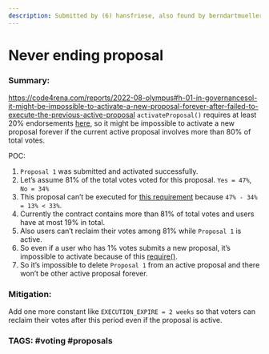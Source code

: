 ```yaml
---
description: Submitted by (6) hansfriese, also found by berndartmueller, csanuragjain, m9800, V_B, and zzzitron
---
```


# Never ending proposal

### Summary:
https://code4rena.com/reports/2022-08-olympus#h-01-in-governancesol-it-might-be-impossible-to-activate-a-new-proposal-forever-after-failed-to-execute-the-previous-active-proposal
`activateProposal()` requires at least 20% endorsements [here](https://github.com/code-423n4/2022-08-olympus/blob/2a0b515012b4a40076f6eac487f7816aafb8724a/src/policies/Governance.sol#L216-L221), so it might be impossible to activate a new proposal forever if the current active proposal involves more than 80% of total votes.

POC:
1.  `Proposal 1` was submitted and activated successfully.
2.  Let’s assume 81% of the total votes voted for this proposal. `Yes = 47%`, `No = 34%`
3.  This proposal can’t be executed for [this requirement](https://github.com/code-423n4/2022-08-olympus/blob/2a0b515012b4a40076f6eac487f7816aafb8724a/src/policies/Governance.sol#L268-L270) because `47% - 34% = 13% < 33%`.
4.  Currently the contract contains more than 81% of total votes and users have at most 19% in total.
5.  Also users can’t reclaim their votes among 81% while `Proposal 1` is active.
6.  So even if a user who has 1% votes submits a new proposal, it’s impossible to activate because of this [require()](https://github.com/code-423n4/2022-08-olympus/blob/2a0b515012b4a40076f6eac487f7816aafb8724a/src/policies/Governance.sol#L216-L221).
7.  So it’s impossible to delete `Proposal 1` from an active proposal and there won’t be other active proposal forever.

### Mitigation:
Add one more constant like `EXECUTION_EXPIRE = 2 weeks` so that voters can reclaim their votes after this period even if the proposal is active.

### TAGS:  #voting #proposals
